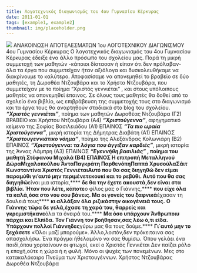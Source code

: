 ```yaml
---
title: Λογοτεχνικός διαγωνισμός του 4ου Γυμνασίου Κέρκυρας
date: 2011-01-01
tags: [example1, example2]
thumbnail: img/placeholder.png
---
```

[![](http://2.bp.blogspot.com/_f4VyuGJXWZQ/TAZfhSuk8iI/AAAAAAAAAR8/b7_BZ2XBL9w/s200/literature.jpg)](http://2.bp.blogspot.com/_f4VyuGJXWZQ/TAZfhSuk8iI/AAAAAAAAAR8/b7_BZ2XBL9w/s1600/literature.jpg) 
ΑΝΑΚΟΙΝΩΣΗ ΑΠΟΤΕΛΕΣΜΑΤΩΝ 
1ου ΛΟΓΟΤΕΧΝΙΚΟΥ ΔΙΑΓΩΝΙΣΜΟΥ 
4ου Γυμνασίου Κέρκυρας 
Ο λογοτεχνικός διαγωνισμός του 4ου Γυμνασίου Κέρκυρας έδειξε ένα άλλο πρόσωπο του σχολείου μας. Παρά τη μικρή συμμετοχή των μαθητών -κάποιοι δίστασαν ή είπαν ότι δεν πρόλαβαν- όλα τα έργα που συμμετείχαν ήταν αξιόλογα και δυσκολευθήκαμε να διακρίνουμε το καλύτερο. Αποφασίσαμε να απονεμηθεί το βραβείο σε δύο μαθητές, τη Δωροθέα Ντζουβάρα και το Χρήστο Ντζουβάρα, που συμμετείχαν με το ποίημα “Χριστός γεννιέται” , και στους υπόλοιπους μαθητές να απονεμηθεί έπαινος. Σε όλους τους μαθητές θα δοθεί από το σχολείο ένα βιβλίο, ως επιβράβευση της συμμετοχής τους στο διαγωνισμό και τα έργα τους θα αναρτηθούν σταδιακά στο blog του σχολείου. 
_**“Χριστός γεννιέται”**_, ποίημα των μαθητών Δωροθέας Ντζουβάρα (Γ2) ΒΡΑΒΕΙΟ και Χρήστου Ντζουβάρα (Α4) 
**_“Χριστούγεννα”_**, αφηγηματικό κείμενο της Σοφίας Βασιλειάδου (Α1) ΕΠΑΙΝΟΣ 
**_“Τα πιο ωραία Χριστούγεννα”_**, μικρή ιστορία της Δήμητρας Διαβάτη (Α1) ΕΠΑΙΝΟΣ 
**_“Χριστουγεννιάτικο νόημα”_**, ποίημα της Αλεξάνδρας Κολωνιάρη (Β2) ΕΠΑΙΝΟΣ 
**_“Χριστούγεννα: τα λόγια που άγγιξαν καρδιές”_**, μικρή ιστορία της Άννας Λάμπρη (Α3) ΕΠΑΙΝΟΣ 
**_“Εγεννήθη βασιλιάς”_ **, ποίημα του μαθητή Στέφανου Μιχαλά (Β4) ΕΠΑΙΝΟΣ 
Η επιτροπή 
Μεταλληνού ΔώραΜιχαλοπούλου ΆνταΠαγκράτη ΠαρθενόπηΠαππά ΧρυσούλαΣάιτ Κωνσταντίνα 
**Χριστός Γεννιέται****Αυτό που θα σας διηγηθώ ******δεν είμαι παραμύθι**** 
**γι’αυτό μην περιμένετε******κουκί και το ρεβύθι.**** 
**Αυτό που θα σας διηγηθώ******είναι μια ιστορία,**** 
**δε θα την έχετε ακουστά,******δεν είναι στα βιβλία.**** 
**Ήταν που λέτε, κάποτε******ο φίλος μας ο Γιάννης,**** 
**που είχε όλα τα καλά,******όσα στο νου σου βάνεις.**** 
**Μα οι γονείς του ξαφνικά******έχασαν τη δουλειά τους**** 
**κι αλλάξαν όλα ριζικά******στην οικογένειά τους.**** 
**Ο Γιάννης τώρα δε γελά,******έχασε τη χαρά του,**** 
**θαρρείς και γκρεμιστήκανε******όλα τα όνειρά του.**** 
**Μα όσο υπάρχουν Άνθρωποι******υ πάρχει και Ελπίδα.**** 
**Τον Γιάννη τον βοήθησαν,******σας λέω ό,τι είδα.**** 
**Υπάρχουν πολλοί Γιάννηδες******γύρω μας θα τους δούμε.**** 
**Γι΄αυτό μην το ξεχάσετε** 
«Όλοι μαζί μπορούμε». 
Άλλο,λοιπόν,δεν πρόκειταινα σας απασχολήσω. 
Ένα πράγμα ήθελαμόνο να σας θυμίσω. 
Όπου γελάει ένα παιδί,όπου χορταίνουν οι φτωχοί, 
εκεί ο Χριστός Γεννιέται 
Δεν παίζει ρόλο η εποχή,ούτε η χώρα ή η φυλή. 
Μόνο οι ψυχές των πονεμένων. 
Μες στο κατακαλόκαιρο Πνεύμα των Χριστουγέννων. 
Χρήστος Ντζουβάρας 
Δωροθέα Ντζουβάρα
